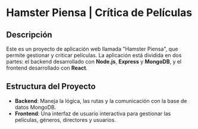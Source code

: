 # Hamster Piensa | Crítica de Películas

## Descripción

Este es un proyecto de aplicación web llamada "Hamster Piensa", que permite gestionar y criticar películas. 
La aplicación está dividida en dos partes: el backend desarrollado con **Node.js**, **Express** y **MongoDB**, y el frontend desarrollado con **React**.

## Estructura del Proyecto

- **Backend**: Maneja la lógica, las rutas y la comunicación con la base de datos MongoDB.
- **Frontend**: Una interfaz de usuario interactiva para gestionar las películas, géneros, directores y usuarios.
